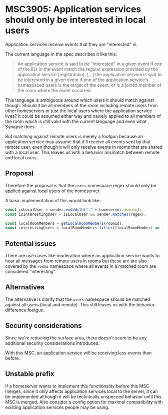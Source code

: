 # MSC3905: Application services should only be interested in local users

Application services receive events that they are "interested" in.

The current language in the spec describes it like this:

> An application service is said to be "interested" in a given event if one of the IDs
> in the event match the regular expression provided by the application service
> [registration]. [...] the application service is said to be interested in a given
> event if one of the application service's namespaced users is the target of the event,
> or is a joined member of the room where the event occurred.

This language is ambiguous around which users it should match against though. Should it
be all members of the room including remote users from other homeservers or just the
local users where the application service lives? It could be assumed either way and
naively applied to all members of the room which is still valid with the current
language and even what Synapse does.

But matching against remote users is merely a footgun because an application service may
assume that it'll receive all events sent by that remote user, even though it will only
receive events in rooms that are shared with a local user. This leaves us with a
behavior mismatch between remote and local users.




## Proposal

Therefore the proposal is that the `users` namespace regex should only be applied
against local users of the homeserver.

A basic implementation of this would look like:

```js
const isLocalUser = sender.endsWith(":" + homeserver.domain);
const isInterestingUser = isLocalUser && sender.matches(regex);
```

```js
const localRoomMembers = getLocalRoomMembers(roomId);
const interestingUsers = localRoomMembers.filter((localRoomMember) => localRoomMember.matches(regex));
```


## Potential issues

There are use cases like moderation where an application service wants to hear all
messages from remote users in rooms but these are are also covered by the `rooms`
namespace where all events in a matched room are considered "interesting".



## Alternatives

The alternative is clarify that the `users` namespace should be matched against all
users (local and remote). This still leaves us with the behavior-difference footgun.



## Security considerations

Since we're reducing the surface area, there doesn't seem to be any additional security
considerations introduced.

With this MSC, an application service will be receiving less events than before.



## Unstable prefix

If a homeserver wants to implement this functionality before this MSC merges, since it
only affects application services local to the server, it can be implemented although it
will be technically unspecced behavior until this MSC is merged. Also consider a config
option for maximal compatibility with existing application services people may be using.
